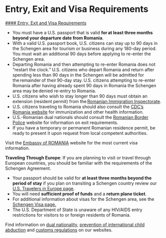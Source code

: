# Entry, Exit and Visa Requirements

[#### Entry, Exit and Visa Requirements](javascript:void(0); "Entry, Exit and Visa Requirements")

* You must have a U.S. passport that is valid **for at least three months beyond your departure date from Romania**.
* With a valid U.S. passport book, U.S. citizens can stay up to 90 days in the Schengen area for tourism or business during any 180-day period.  You must wait an additional 90 days before applying to re-enter the Schengen area.
* Departing Romania and then attempting to re-enter Romania does not “restart the clock.” U.S. citizens who depart Romania and return after spending less than 90 days in the Schengen will be admitted for the remainder of their 90-day stay. U.S. citizens attempting to re-enter Romania after having already spent 90 days in Romania the Schengen area may be denied re-entry to Romania.
* U.S. citizens who wish to stay longer than 90 days must obtain an extension (resident permit) from the [Romanian Immigration Inspectorate](https://igi.mai.gov.ro/).
* U.S. citizens traveling to Romania should also consult the [CDC’s Romania website](https://wwwnc.cdc.gov/travel/destinations/traveler/none/romania) for immunization and other health information.
* U.S.-Romanian dual nationals should consult the [Romanian Border Police](https://www.politiadefrontiera.ro/en/main/home.html) website for information on exit requirements.
* If you have a temporary or permanent Romanian residence permit, be ready to present it upon request from local competent authorities.

Visit the [Embassy of ROMANIA](http://washington.mae.ro/en) website for the most current visa information.

**Traveling Through Europe**: If you are planning to visit or travel through European countries, you should be familiar with the requirements of the Schengen Agreement.

* Your passport should be valid for **at least three months beyond the period of stay** if you plan on transiting a Schengen country review our [U.S. Travelers in Europe page](https://travel.state.gov/content/travel/en/international-travel/before-you-go/travelers-with-special-considerations/US_Travelers_in_Europes_Schengen_Area.html).
* You will need **sufficient proof of funds** and a **return plane ticket**.
* For additional information about visas for the Schengen area, see the [Schengen Visa page.](https://www.schengenvisainfo.com/schengen-visa-countries-list/)
* The U.S. Department of State is unaware of any HIV/AIDS entry restrictions for visitors to or foreign residents of Romania.

Find information on [dual nationality](https://travel.state.gov/content/travel/en/international-travel/before-you-go/travelers-with-special-considerations/Dual-Nationality-Travelers.html "http://travel.state.gov/travel/cis_pa_tw/cis/cis_1753.html"), [prevention of international child abduction](https://travel.state.gov/content/childabduction/en/preventing.html "http://travel.state.gov/abduction/prevention/prevention_560.html") and [customs regulations](https://travel.state.gov/content/passports/en/go/customs.html) on our websites.